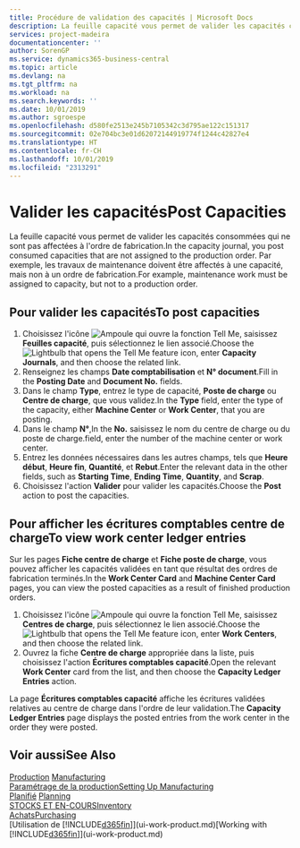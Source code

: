 ```yaml
---
title: Procédure de validation des capacités | Microsoft Docs
description: La feuille capacité vous permet de valider les capacités consommées qui ne sont pas affectées à l'ordre de fabrication. Par exemple, les travaux de maintenance doivent être affectés à une capacité, mais non à un ordre de fabrication.
services: project-madeira
documentationcenter: ''
author: SorenGP
ms.service: dynamics365-business-central
ms.topic: article
ms.devlang: na
ms.tgt_pltfrm: na
ms.workload: na
ms.search.keywords: ''
ms.date: 10/01/2019
ms.author: sgroespe
ms.openlocfilehash: d580fe2513e245b7105342c3d795ae122c151317
ms.sourcegitcommit: 02e704bc3e01d62072144919774f1244c42827e4
ms.translationtype: HT
ms.contentlocale: fr-CH
ms.lasthandoff: 10/01/2019
ms.locfileid: "2313291"
---
```

# <a name="post-capacities"></a><span data-ttu-id="fbb19-104">Valider les capacités</span><span class="sxs-lookup"><span data-stu-id="fbb19-104">Post Capacities</span></span>
<span data-ttu-id="fbb19-105">La feuille capacité vous permet de valider les capacités consommées qui ne sont pas affectées à l'ordre de fabrication.</span><span class="sxs-lookup"><span data-stu-id="fbb19-105">In the capacity journal, you post consumed capacities that are not assigned to the production order.</span></span> <span data-ttu-id="fbb19-106">Par exemple, les travaux de maintenance doivent être affectés à une capacité, mais non à un ordre de fabrication.</span><span class="sxs-lookup"><span data-stu-id="fbb19-106">For example, maintenance work must be assigned to capacity, but not to a production order.</span></span>  

## <a name="to-post-capacities"></a><span data-ttu-id="fbb19-107">Pour valider les capacités</span><span class="sxs-lookup"><span data-stu-id="fbb19-107">To post capacities</span></span>  
1.  <span data-ttu-id="fbb19-108">Choisissez l'icône ![Ampoule qui ouvre la fonction Tell Me](media/ui-search/search_small.png "Dites-moi ce que vous voulez faire"), saisissez **Feuilles capacité**, puis sélectionnez le lien associé.</span><span class="sxs-lookup"><span data-stu-id="fbb19-108">Choose the ![Lightbulb that opens the Tell Me feature](media/ui-search/search_small.png "Tell me what you want to do") icon, enter **Capacity Journals**, and then choose the related link.</span></span>  
2.  <span data-ttu-id="fbb19-109">Renseignez les champs **Date comptabilisation** et **N° document**.</span><span class="sxs-lookup"><span data-stu-id="fbb19-109">Fill in the **Posting Date** and **Document No.** fields.</span></span>  
3.  <span data-ttu-id="fbb19-110">Dans le champ **Type**, entrez le type de capacité, **Poste de charge** ou **Centre de charge**, que vous validez.</span><span class="sxs-lookup"><span data-stu-id="fbb19-110">In the **Type** field, enter the type of the capacity, either **Machine Center** or **Work Center**, that you are posting.</span></span>  
4.  <span data-ttu-id="fbb19-111">Dans le champ **N°**,</span><span class="sxs-lookup"><span data-stu-id="fbb19-111">In the **No.**</span></span> <span data-ttu-id="fbb19-112">saisissez le nom du centre de charge ou du poste de charge.</span><span class="sxs-lookup"><span data-stu-id="fbb19-112">field, enter the number of the machine center or work center.</span></span>  
5.  <span data-ttu-id="fbb19-113">Entrez les données nécessaires dans les autres champs, tels que **Heure début**, **Heure fin**, **Quantité**, et **Rebut**.</span><span class="sxs-lookup"><span data-stu-id="fbb19-113">Enter the relevant data in the other fields, such as **Starting Time**, **Ending Time**, **Quantity**, and **Scrap**.</span></span>  
6.  <span data-ttu-id="fbb19-114">Choisissez l'action **Valider** pour valider les capacités.</span><span class="sxs-lookup"><span data-stu-id="fbb19-114">Choose the **Post** action to post the capacities.</span></span>  

## <a name="to-view-work-center-ledger-entries"></a><span data-ttu-id="fbb19-115">Pour afficher les écritures comptables centre de charge</span><span class="sxs-lookup"><span data-stu-id="fbb19-115">To view work center ledger entries</span></span>  
<span data-ttu-id="fbb19-116">Sur les pages **Fiche centre de charge** et **Fiche poste de charge**, vous pouvez afficher les capacités validées en tant que résultat des ordres de fabrication terminés.</span><span class="sxs-lookup"><span data-stu-id="fbb19-116">In the **Work Center Card** and **Machine Center Card** pages, you can view the posted capacities as a result of finished production orders.</span></span>    
1.  <span data-ttu-id="fbb19-117">Choisissez l'icône ![Ampoule qui ouvre la fonction Tell Me](media/ui-search/search_small.png "Dites-moi ce que vous voulez faire"), saisissez **Centres de charge**, puis sélectionnez le lien associé.</span><span class="sxs-lookup"><span data-stu-id="fbb19-117">Choose the ![Lightbulb that opens the Tell Me feature](media/ui-search/search_small.png "Tell me what you want to do") icon, enter **Work Centers**, and then choose the related link.</span></span>  
2.  <span data-ttu-id="fbb19-118">Ouvrez la fiche **Centre de charge** appropriée dans la liste, puis choisissez l'action **Écritures comptables capacité**.</span><span class="sxs-lookup"><span data-stu-id="fbb19-118">Open the relevant **Work Center** card from the list, and then choose the **Capacity Ledger Entries** action.</span></span>  

<span data-ttu-id="fbb19-119">La page **Écritures comptables capacité** affiche les écritures validées relatives au centre de charge dans l'ordre de leur validation.</span><span class="sxs-lookup"><span data-stu-id="fbb19-119">The **Capacity Ledger Entries** page displays the posted entries from the work center in the order they were posted.</span></span>   

## <a name="see-also"></a><span data-ttu-id="fbb19-120">Voir aussi</span><span class="sxs-lookup"><span data-stu-id="fbb19-120">See Also</span></span>  
<span data-ttu-id="fbb19-121">[Production](production-manage-manufacturing.md)  </span><span class="sxs-lookup"><span data-stu-id="fbb19-121">[Manufacturing](production-manage-manufacturing.md)  </span></span>  
[<span data-ttu-id="fbb19-122">Paramétrage de la production</span><span class="sxs-lookup"><span data-stu-id="fbb19-122">Setting Up Manufacturing</span></span>](production-configure-production-processes.md)  
<span data-ttu-id="fbb19-123">[Planifié](production-planning.md)    </span><span class="sxs-lookup"><span data-stu-id="fbb19-123">[Planning](production-planning.md)    </span></span>  
[<span data-ttu-id="fbb19-124">STOCKS ET EN-COURS</span><span class="sxs-lookup"><span data-stu-id="fbb19-124">Inventory</span></span>](inventory-manage-inventory.md)  
[<span data-ttu-id="fbb19-125">Achats</span><span class="sxs-lookup"><span data-stu-id="fbb19-125">Purchasing</span></span>](purchasing-manage-purchasing.md)  
<span data-ttu-id="fbb19-126">[Utilisation de [!INCLUDE[d365fin](includes/d365fin_md.md)]](ui-work-product.md)</span><span class="sxs-lookup"><span data-stu-id="fbb19-126">[Working with [!INCLUDE[d365fin](includes/d365fin_md.md)]](ui-work-product.md)</span></span>
